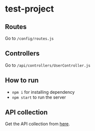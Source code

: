 # test-project

## Routes

Go to `/config/routes.js`

## Controllers

Go to `/api/controllers/UserController.js`

## How to run

- `npm i` for installing dependency
- `npm start` to run the server

## API collection

Get the API collection from [here](https://www.getpostman.com/collections/3d4ff491744a7fe2eb85).
